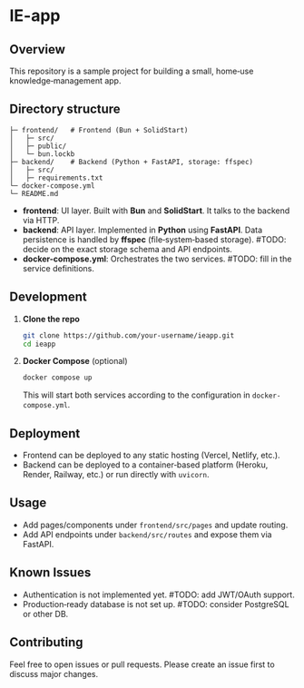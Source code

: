 # IE-app

## Overview

This repository is a sample project for building a small, home‑use knowledge‑management app. 

## Directory structure

```
├─ frontend/   # Frontend (Bun + SolidStart)
│   ├─ src/
│   ├─ public/
│   └─ bun.lockb
├─ backend/    # Backend (Python + FastAPI, storage: ffspec)
│   ├─ src/
│   ├─ requirements.txt
└─ docker-compose.yml
└─ README.md
```

- **frontend**: UI layer. Built with **Bun** and **SolidStart**. It talks to the backend via HTTP.
- **backend**: API layer. Implemented in **Python** using **FastAPI**. Data persistence is handled by **ffspec** (file‑system‑based storage). #TODO: decide on the exact storage schema and API endpoints.
- **docker-compose.yml**: Orchestrates the two services. #TODO: fill in the service definitions.

## Development

1. **Clone the repo**
   ```bash
   git clone https://github.com/your-username/ieapp.git
   cd ieapp
   ```

2. **Docker Compose** (optional)
   ```bash
   docker compose up
   ```
   This will start both services according to the configuration in `docker-compose.yml`.

## Deployment

- Frontend can be deployed to any static hosting (Vercel, Netlify, etc.).
- Backend can be deployed to a container‑based platform (Heroku, Render, Railway, etc.) or run directly with `uvicorn`.

## Usage

- Add pages/components under `frontend/src/pages` and update routing.
- Add API endpoints under `backend/src/routes` and expose them via FastAPI.

## Known Issues

- Authentication is not implemented yet. #TODO: add JWT/OAuth support.
- Production‑ready database is not set up. #TODO: consider PostgreSQL or other DB.

## Contributing

Feel free to open issues or pull requests. Please create an issue first to discuss major changes.
